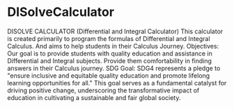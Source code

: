 # DISolveCalculator
DISOLVE CALCULATOR (Differential and Integral Calculator)
     This calculator is created primarily to program the formulas of Differential and Integral Calculus. And aims to help
    students in their Calculus Journey.
  Objectives: Our goal is to provide students with quality education and assistance in Differential and Integral subjects.
Provide them comfortability in finding answers in their Calculus journey.
SDG Goal: SDG4 represents a pledge to "ensure inclusive and equitable quality education and promote lifelong learning opportunities for all." This goal serves as a fundamental catalyst for driving positive change, underscoring the transformative impact of education in cultivating a sustainable and fair global society.
    
